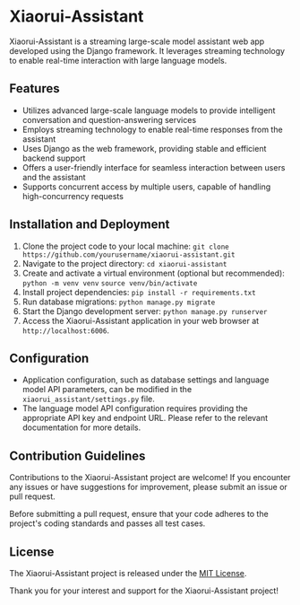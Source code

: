 # Xiaorui-Assistant

Xiaorui-Assistant is a streaming large-scale model assistant web app developed using the Django framework. It leverages streaming technology to enable real-time interaction with large language models.

## Features

- Utilizes advanced large-scale language models to provide intelligent conversation and question-answering services
- Employs streaming technology to enable real-time responses from the assistant
- Uses Django as the web framework, providing stable and efficient backend support
- Offers a user-friendly interface for seamless interaction between users and the assistant
- Supports concurrent access by multiple users, capable of handling high-concurrency requests

## Installation and Deployment

1. Clone the project code to your local machine:
```git clone https://github.com/yourusername/xiaorui-assistant.git```
2. Navigate to the project directory:
```cd xiaorui-assistant```
3. Create and activate a virtual environment (optional but recommended):
```python -m venv venv```
```source venv/bin/activate```
4. Install project dependencies:
```pip install -r requirements.txt```
5. Run database migrations:
```python manage.py migrate```
6. Start the Django development server:
```python manage.py runserver```
7. Access the Xiaorui-Assistant application in your web browser at `http://localhost:6006`.

## Configuration

- Application configuration, such as database settings and language model API parameters, can be modified in the `xiaorui_assistant/settings.py` file.
- The language model API configuration requires providing the appropriate API key and endpoint URL. Please refer to the relevant documentation for more details.

## Contribution Guidelines

Contributions to the Xiaorui-Assistant project are welcome! If you encounter any issues or have suggestions for improvement, please submit an issue or pull request.

Before submitting a pull request, ensure that your code adheres to the project's coding standards and passes all test cases.

## License

The Xiaorui-Assistant project is released under the [MIT License](LICENSE).


Thank you for your interest and support for the Xiaorui-Assistant project!
